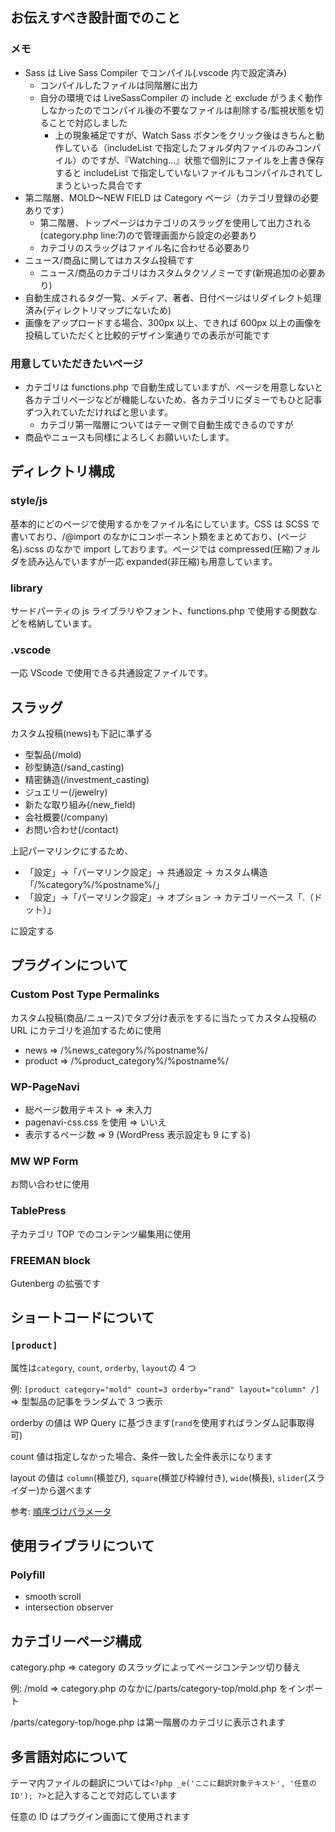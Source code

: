 ## お伝えすべき設計面でのこと

### メモ

- Sass は Live Sass Compiler でコンパイル(.vscode 内で設定済み)
  - コンパイルしたファイルは同階層に出力
  - 自分の環境では LiveSassCompiler の include と exclude がうまく動作しなかったのでコンパイル後の不要なファイルは削除する/監視状態を切ることで対応しました
    - 上の現象補足ですが、Watch Sass ボタンをクリック後はきちんと動作している（includeList で指定したフォルダ内ファイルのみコンパイル）のですが、『Watching...』状態で個別にファイルを上書き保存すると includeList で指定していないファイルもコンパイルされてしまうといった具合です
- 第二階層、MOLD〜NEW FIELD は Category ページ（カテゴリ登録の必要ありです）
  - 第二階層、トップページはカテゴリのスラッグを使用して出力される(category.php line:7)ので管理画面から設定の必要あり
  - カテゴリのスラッグはファイル名に合わせる必要あり
- ニュース/商品に関してはカスタム投稿です
  - ニュース/商品のカテゴリはカスタムタクソノミーです(新規追加の必要あり)
- 自動生成されるタグ一覧、メディア、著者、日付ページはリダイレクト処理済み(ディレクトリマップにないため)
- 画像をアップロードする場合、300px 以上、できれば 600px 以上の画像を投稿していただくと比較的デザイン案通りでの表示が可能です

### 用意していただきたいページ

- カテゴリは functions.php で自動生成していますが、ページを用意しないと各カテゴリページなどが機能しないため、各カテゴリにダミーでもひと記事ずつ入れていただければと思います。
  - カテゴリ第一階層についてはテーマ側で自動生成できるのですが
- 商品やニュースも同様によろしくお願いいたします。

## ディレクトリ構成

### style/js

基本的にどのページで使用するかをファイル名にしています。CSS は SCSS で書いており、/@import のなかにコンポーネント類をまとめており、(ページ名).scss のなかで import しております。ページでは compressed(圧縮)フォルダを読み込んでいますが一応 expanded(非圧縮)も用意しています。

### library

サードパーティの js ライブラリやフォント、functions.php で使用する関数などを格納しています。

### .vscode

一応 VScode で使用できる共通設定ファイルです。

## スラッグ

カスタム投稿(news)も下記に準ずる

- 型製品(/mold)
- 砂型鋳造(/sand_casting)
- 精密鋳造(/investment_casting)
- ジュエリー(/jewelry)
- 新たな取り組み(/new_field)
- 会社概要(/company)
- お問い合わせ(/contact)

上記パーマリンクにするため、

- 「設定」→「パーマリンク設定」→ 共通設定 → カスタム構造「/%category%/%postname%/」
- 「設定」→「パーマリンク設定」→ オプション → カテゴリーベース「.（ドット）」

に設定する

## プラグインについて

### Custom Post Type Permalinks

カスタム投稿(商品/ニュース)でタブ分け表示をするに当たってカスタム投稿の URL にカテゴリを追加するために使用

- news => /%news_category%/%postname%/
- product => /%product_category%/%postname%/

### WP-PageNavi

- 総ページ数用テキスト => 未入力
- pagenavi-css.css を使用 => いいえ
- 表示するページ数 => 9 (WordPress 表示設定も 9 にする)

### MW WP Form

お問い合わせに使用

### TablePress

子カテゴリ TOP でのコンテンツ編集用に使用

### FREEMAN block

Gutenberg の拡張です

## ショートコードについて

### `[product]`

属性は`category`, `count`, `orderby`, `layout`の 4 つ

例: `[product category="mold" count=3 orderby="rand" layout="column" /]` => 型製品の記事をランダムで 3 つ表示

orderby の値は WP Query に基づきます(`rand`を使用すればランダム記事取得可)

count 値は指定しなかった場合、条件一致した全件表示になります

layout の値は `column`(横並び), `square`(横並び枠線付き), `wide`(横長), `slider`(スライダー)から選べます

参考: [順序づけパラメータ](https://wpdocs.osdn.jp/%E9%96%A2%E6%95%B0%E3%83%AA%E3%83%95%E3%82%A1%E3%83%AC%E3%83%B3%E3%82%B9/WP_Query#.E9.A0.86.E5.BA.8F.E3.81.A5.E3.81.91.E3.83.91.E3.83.A9.E3.83.A1.E3.83.BC.E3.82.BF)

## 使用ライブラリについて

### Polyfill

- smooth scroll
- intersection observer

## カテゴリーページ構成

category.php => category のスラッグによってページコンテンツ切り替え

例: /mold => category.php のなかに/parts/category-top/mold.php をインポート

/parts/category-top/hoge.php は第一階層のカテゴリに表示されます

## 多言語対応について

テーマ内ファイルの翻訳については`<?php _e('ここに翻訳対象テキスト', '任意のID'); ?>`と記入することで対応しています

任意の ID はプラグイン画面にて使用されます
